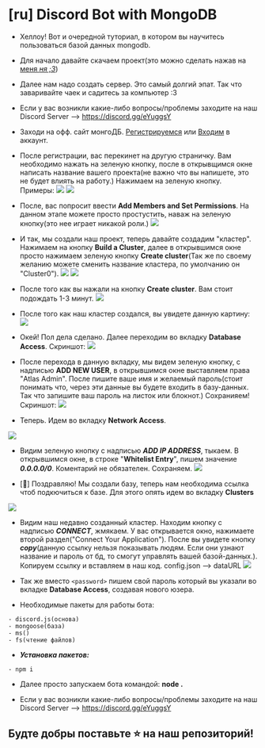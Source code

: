 # [ru] Discord Bot with MongoDB

- Хеллоу! Вот и очередной туториал, в котором вы научитесь пользоваться базой данных mongodb.

- Для начало давайте скачаем проект(это можно сделать нажав на [меня *ня ;3*](https://github.com/perssBest/MongoDB-bot/archive/master.zip))

- Далее нам надо создать сервер. Это самый долгий эпат. Так что заваривайте чаек и садитесь за компьютер :3

- Если у вас возникли какие-либо вопросы/проблемы заходите на наш Discord Server --> https://discord.gg/eYuggsY

- Заходи на офф. сайт монгоДБ. [Регистрируемся](https://account.mongodb.com/account/register) или [Входим](https://account.mongodb.com/account/login) в аккаунт.

- После регистрации, вас перекинет на другую страничку. Вам необходимо нажать на зеленую кнопку, после в открывщимся окне написать название вашего проекта(не важно что вы напишете, это не будет влиять на работу.) Нажимаем на зеленую кнопку. Примеры:
![](https://cdn.discordapp.com/attachments/667072123914813444/686353659650768939/IMG_20200309_035249.png)
![](https://cdn.discordapp.com/attachments/667072123914813444/686353659331870865/IMG_20200309_035651.png)

- После, вас попросит ввести **Add Members and Set Permissions**. На данном этапе можете просто простустить, наваж на зеленую кнопку(это нее играет никакой роли.)
![](https://cdn.discordapp.com/attachments/667072123914813444/686353658962640904/IMG_20200309_035747.png)

- И так, мы создали наш проект, теперь давайте создадим "кластер". Нажимаем на кнопку **Build a Cluster**, далее в открывшимся окне просто нажимаем зеленую кнопку **Create cluster**(Так же по своему желанию можете сменить название кластера, по умолчанию он "Cluster0").
![](https://cdn.discordapp.com/attachments/667072123914813444/686353658648199200/IMG_20200309_035819.png)
![](https://cdn.discordapp.com/attachments/667072123914813444/686353658299809807/IMG_20200309_035851.png)

- После того как вы нажали на кнопку **Create cluster**. Вам стоит подождать 1-3 минут.
![](https://cdn.discordapp.com/attachments/667072123914813444/686353627912208447/IMG_20200309_035925.png)

- После того как наш кластер создался, вы увидете данную картину:
![](https://cdn.discordapp.com/attachments/667072123914813444/686353627736178702/IMG_20200309_040013.png)

- Окей! Пол дела сделано. Далее переходим во вкладку **Database Access**. Скриншот:
![](https://cdn.discordapp.com/attachments/667072123914813444/686353627509817527/IMG_20200309_040207.png)

- После перехода в данную вкладку, мы видем зеленую кнопку, с надписью **ADD NEW USER**, в открывшимся окне выставляем права "Atlas Admin". После пишите ваше имя и желаемый пароль(стоит понимать что, через эти данные вы будете входить в базу-данных. Так что запишите ваш пароль на листок или блокнот.) Сохранияем! Скриншот:
![](https://cdn.discordapp.com/attachments/667072123914813444/686353627320680467/IMG_20200309_040424.png)

- Теперь. Идем во вкладку **Network Access**.

![](https://cdn.discordapp.com/attachments/667072123914813444/686353626209452081/IMG_20200309_042002.png)

- Видим зеленую кнопку с надписью ***ADD IP ADDRESS***, тыкаем. В открывшимся окне, в строке "**Whitelist Entry**", пишем значение ***0.0.0.0/0***. Коментарий не обязателен. Сохраняем.
![](https://cdn.discordapp.com/attachments/667072123914813444/686353627106902047/IMG_20200309_040548.png)


- [🎉] Поздравляю! Мы создали базу, теперь нам необходима ссылка чтоб подкючиться к базе. Для этого опять идем во вкладку **Clusters**

![](https://cdn.discordapp.com/attachments/667072123914813444/686353626029228097/IMG_20200309_042035.png)

- Видим наш недавно созданный кластер. Находим кнопку с надписью ***CONNECT***, жмякаем. У вас открывается окно, нажимаете второй раздел("Connect Your Application"). После вы увидете кнопку ***copy***(данную ссылку нельзя показывать людям. Если они узнают название и пароль от бд, то смогут управлять вашей базой-данных.). Копируем ссылку и вставляем в наш код. config.json --> dataURL
![](https://cdn.discordapp.com/attachments/667072123914813444/686353626758905877/IMG_20200309_041447.png)

- Так же вместо `<password>` пишем свой пароль который вы указали во вкладке **Database Access**, создавая нового юзера.


- Необходимые пакеты для работы бота:
```
- discord.js(основа)
- mongoose(база)
- ms()
- fs(чтение файлов)
```

- ***Установка пакетов:***
```
- npm i
```

- Далее просто запускаем бота командой: **node .**

- Если у вас возникли какие-либо вопросы/проблемы заходите на наш Discord Server --> https://discord.gg/eYuggsY

## Будте добры поставьте ⭐️ на наш репозиторий!
